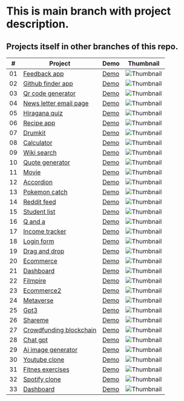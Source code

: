 # This is main branch with project description.
## Projects itself in other branches of this repo.

|  #  | Project  | Demo          |Thumbnail|
| :-: | -------- | ------------- |---------|
|01| [Feedback app](https://github.com/xml12333/reactJS/tree/01-feedback-app)| [Demo](https://nikt-feedback-app.netlify.app/)| ![Thumbnail](info/01-feedback-app/info_thumbnail.jpg)|
|02| [Github finder app](https://github.com/xml12333/reactJS/tree/02-github-finder-app)| [Demo](https://nikt-github-finder-app.netlify.app/)| ![Thumbnail](info/02-github-finder-app/info_thumbnail.jpg)|
|03| [Qr code generator](https://github.com/xml12333/reactJS/tree/03-qr-code-generator)| [Demo](https://nikt-qr-code-generator.netlify.app/)| ![Thumbnail](info/03-qr-code-generator/info_thumbnail.jpg)|
|04| [News letter email page](https://github.com/xml12333/reactJS/tree/04-news-letter-email-page)| [Demo](https://nikt-news-letter-email-page.netlify.app/)| ![Thumbnail](info/04-news-letter-email-page/info_thumbnail.jpg)|
|05| [Hiragana quiz](https://github.com/xml12333/reactJS/tree/05-hiragana-quiz)| [Demo](https://nikt-hiragana-quiz.netlify.app/)| ![Thumbnail](info/05-hiragana-quiz/info_thumbnail.jpg)|
|06| [Recipe app](https://github.com/xml12333/reactJS/tree/06-recipe-app)| [Demo](https://nikt-recipe-app.netlify.app/)| ![Thumbnail](info/06-recipe-app/info_thumbnail.jpg)|
|07| [Drumkit](https://github.com/xml12333/reactJS/tree/07-drumkit)| [Demo](https://nikt-drumkit.netlify.app/)| ![Thumbnail](info/07-drumkit/info_thumbnail.jpg)|
|08| [Calculator](https://github.com/xml12333/reactJS/tree/08-calculator)| [Demo](https://nikt-calculator.netlify.app/)| ![Thumbnail](info/08-calculator/info_thumbnail.jpg)|
|09| [Wiki search](https://github.com/xml12333/reactJS/tree/09-wiki-search)| [Demo](https://nikt-wiki-search.netlify.app/)| ![Thumbnail](info/09-wiki-search/info_thumbnail.jpg)|
|10| [Quote generator](https://github.com/xml12333/reactJS/tree/10-quote-generator)| [Demo](https://nikt-quote-generator.netlify.app/)| ![Thumbnail](info/10-quote-generator/info_thumbnail.jpg)|
|11| [Movie](https://github.com/xml12333/reactJS/tree/11-movie)| [Demo](https://nikt-movie.netlify.app/)| ![Thumbnail](info/11-movie/info_thumbnail.jpg)|
|12| [Accordion](https://github.com/xml12333/reactJS/tree/12-accordion)| [Demo](https://nikt-accordion.netlify.app/)| ![Thumbnail](info/12-accordion/info_thumbnail.jpg)|
|13| [Pokemon catch](https://github.com/xml12333/reactJS/tree/13-pokemon-catch)| [Demo](https://nikt-pokemon-catch.netlify.app/)| ![Thumbnail](info/13-pokemon-catch/info_thumbnail.jpg)|
|14| [Reddit feed](https://github.com/xml12333/reactJS/tree/14-reddit-feed)| [Demo](https://nikt-reddit-feed.netlify.app/)| ![Thumbnail](info/14-reddit-feed/info_thumbnail.jpg)|
|15| [Student list](https://github.com/xml12333/reactJS/tree/15-student-list)| [Demo](https://nikt-student-list.netlify.app/)| ![Thumbnail](info/15-student-list/info_thumbnail.jpg)|
|16| [Q and a](https://github.com/xml12333/reactJS/tree/16-q-and-a)| [Demo](https://nikt-q-and-a.netlify.app/)| ![Thumbnail](info/16-q-and-a/info_thumbnail.jpg)|
|17| [Income tracker](https://github.com/xml12333/reactJS/tree/17-income-tracker)| [Demo](https://nikt-income-tracker.netlify.app/)| ![Thumbnail](info/17-income-tracker/info_thumbnail.jpg)|
|18| [Login form](https://github.com/xml12333/reactJS/tree/18-login-form)| [Demo](https://nikt-login-form.netlify.app/)| ![Thumbnail](info/18-login-form/info_thumbnail.jpg)|
|19| [Drag and drop](https://github.com/xml12333/reactJS/tree/19-drag-and-drop)| [Demo](https://nikt-drag-and-drop.netlify.app/)| ![Thumbnail](info/19-drag-and-drop/info_thumbnail.jpg)|
|20| [Ecommerce](https://github.com/xml12333/reactJS/tree/20-ecommerce)| [Demo](https://nikt-ecommerce.netlify.app/)| ![Thumbnail](info/20-ecommerce/info_thumbnail.jpg)|
|21| [Dashboard](https://github.com/xml12333/reactJS/tree/21-dashboard)| [Demo](https://nikt-dashboard.netlify.app/)| ![Thumbnail](info/21-dashboard/info_thumbnail.jpg)|
|22| [Filmpire](https://github.com/xml12333/reactJS/tree/22-filmpire)| [Demo](https://nikt-filmpire.netlify.app/)| ![Thumbnail](info/22-filmpire/info_thumbnail.jpg)|
|23| [Ecommerce2](https://github.com/xml12333/reactJS/tree/23-ecommerce2)| [Demo](https://nikt-ecommerce2.netlify.app/)| ![Thumbnail](info/23-ecommerce2/info_thumbnail.jpg)|
|24| [Metaverse](https://github.com/xml12333/reactJS/tree/24-metaverse)| [Demo](https://nikt-metaverse.netlify.app/)| ![Thumbnail](info/24-metaverse/info_thumbnail.jpg)|
|25| [Gpt3](https://github.com/xml12333/reactJS/tree/25-gpt3)| [Demo](https://nikt-gpt3.netlify.app/)| ![Thumbnail](info/25-gpt3/info_thumbnail.jpg)|
|26| [Shareme](https://github.com/xml12333/reactJS/tree/26-shareme)| [Demo](https://nikt-shareme.netlify.app/)| ![Thumbnail](info/26-shareme/info_thumbnail.jpg)|
|27| [Crowdfunding blockchain](https://github.com/xml12333/reactJS/tree/27-crowdfunding-blockchain)| [Demo](https://nikt-crowdfunding-blockchain.netlify.app/)| ![Thumbnail](info/27-crowdfunding-blockchain/info_thumbnail.jpg)|
|28| [Chat gpt](https://github.com/xml12333/reactJS/tree/28-chat-gpt)| [Demo](https://nikt-chat-gpt.netlify.app/)| ![Thumbnail](info/28-chat-gpt/info_thumbnail.jpg)|
|29| [Ai image generator](https://github.com/xml12333/reactJS/tree/29-ai-image-generator)| [Demo](https://nikt-ai-image-generator.netlify.app/)| ![Thumbnail](info/29-ai-image-generator/info_thumbnail.jpg)|
|30| [Youtube clone](https://github.com/xml12333/reactJS/tree/30-youtube-clone)| [Demo](https://nikt-youtube-clone.netlify.app/)| ![Thumbnail](info/30-youtube-clone/info_thumbnail.jpg)|
|31| [Fitnes exercises](https://github.com/xml12333/reactJS/tree/31-fitnes-exercises)| [Demo](https://nikt-fitnes-exercises.netlify.app/)| ![Thumbnail](info/31-fitnes-exercises/info_thumbnail.jpg)|
|32| [Spotify clone](https://github.com/xml12333/reactJS/tree/32-spotify-clone)| [Demo](https://nikt-spotify-clone.netlify.app/)| ![Thumbnail](info/32-spotify-clone/info_thumbnail.jpg)|
|33| [Dashboard](https://github.com/xml12333/reactJS/tree/33-dashboard)| [Demo](https://nikt-dashboard.netlify.app/)| ![Thumbnail](info/33-dashboard/info_thumbnail.jpg)|
